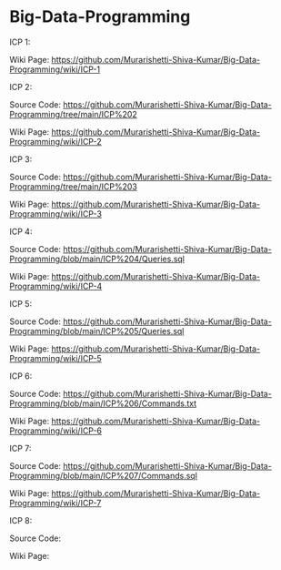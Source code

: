 # Big-Data-Programming

ICP 1:

Wiki Page: https://github.com/Murarishetti-Shiva-Kumar/Big-Data-Programming/wiki/ICP-1

ICP 2:

Source Code: https://github.com/Murarishetti-Shiva-Kumar/Big-Data-Programming/tree/main/ICP%202

Wiki Page: https://github.com/Murarishetti-Shiva-Kumar/Big-Data-Programming/wiki/ICP-2

ICP 3:

Source Code: https://github.com/Murarishetti-Shiva-Kumar/Big-Data-Programming/tree/main/ICP%203

Wiki Page: https://github.com/Murarishetti-Shiva-Kumar/Big-Data-Programming/wiki/ICP-3

ICP 4:

Source Code: https://github.com/Murarishetti-Shiva-Kumar/Big-Data-Programming/blob/main/ICP%204/Queries.sql

Wiki Page: https://github.com/Murarishetti-Shiva-Kumar/Big-Data-Programming/wiki/ICP-4

ICP 5: 

Source Code: https://github.com/Murarishetti-Shiva-Kumar/Big-Data-Programming/blob/main/ICP%205/Queries.sql

Wiki Page: https://github.com/Murarishetti-Shiva-Kumar/Big-Data-Programming/wiki/ICP-5

ICP 6:

Source Code: https://github.com/Murarishetti-Shiva-Kumar/Big-Data-Programming/blob/main/ICP%206/Commands.txt

Wiki Page: https://github.com/Murarishetti-Shiva-Kumar/Big-Data-Programming/wiki/ICP-6 

ICP 7:

Source Code: https://github.com/Murarishetti-Shiva-Kumar/Big-Data-Programming/blob/main/ICP%207/Commands.sql

Wiki Page: https://github.com/Murarishetti-Shiva-Kumar/Big-Data-Programming/wiki/ICP-7

ICP 8:

Source Code:

Wiki Page: 
